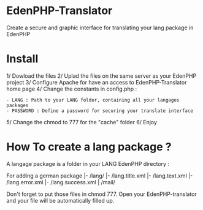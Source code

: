 EdenPHP-Translator
==================

Create a secure and graphic interface for translating your lang package in EdenPHP

Install
=======

1/ Dowload the files
2/ Uplad the files on the same server as your EdenPHP project
3/ Configure Apache for have an access to EdenPHP-Translator home page
4/ Change the constants in config.php :

    - LANG : Path to your LANG folder, containing all your langages packages
    - PASSWORD : Define a password for securing your translate interface
    
5/ Change the chmod to 777 for the "cache" folder
6/ Enjoy

How To create a lang package ?
=================================

A langage package is a folder in your LANG EdenPHP directory :

For adding a german package
  |- /lang/
      |- /lang.title.xml
      |- /lang.text.xml
      |- /lang.error.xml
      |- /lang.success.xml
      | /mail/
      
Don't forget to put those files in chmod 777.
Open your EdenPHP-translator and your file will be automatically filled up.
